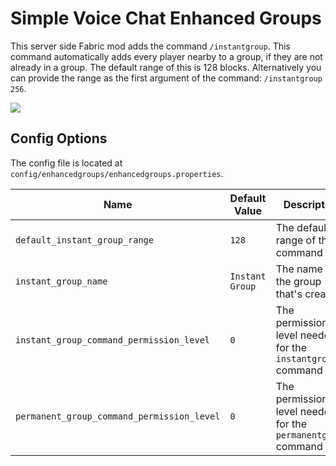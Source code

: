 # Simple Voice Chat Enhanced Groups

This server side Fabric mod adds the command `/instantgroup`. This command automatically adds every player nearby to a
group, if they are not already in a group. The default range of this is 128 blocks. Alternatively you can provide the
range as the first argument of the command: `/instantgroup 256`.

![](https://media0.giphy.com/media/dDEqQ6hIwd9NvWscGF/giphy.gif)

## Config Options

The config file is located at `config/enhancedgroups/enhancedgroups.properties`.

| Name                                       | Default Value   | Description                                                  |
|--------------------------------------------|-----------------|--------------------------------------------------------------|
| `default_instant_group_range`              | `128`           | The default range of the command                             |
| `instant_group_name`                       | `Instant Group` | The name of the group that's created                         |
| `instant_group_command_permission_level`   | `0`             | The permission level needed for the `instantgroup` command   |
| `permanent_group_command_permission_level` | `0`             | The permission level needed for the `permanentgroup` command |
